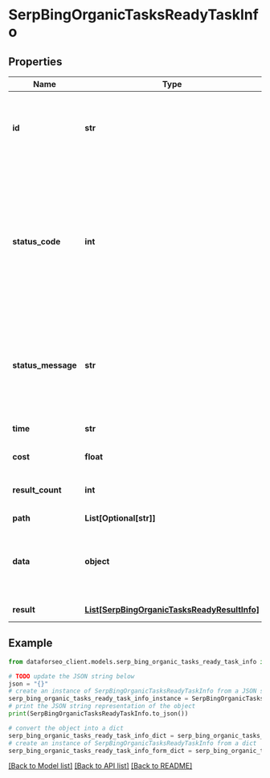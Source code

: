 # SerpBingOrganicTasksReadyTaskInfo


## Properties

Name | Type | Description | Notes
------------ | ------------- | ------------- | -------------
**id** | **str** | task identifier unique task identifier in our system in the UUID format | [optional] 
**status_code** | **int** | status code of the task generated by DataForSEO, can be within the following range: 10000-60000 you can find the full list of the response codes here | [optional] 
**status_message** | **str** | informational message of the task you can find the full list of general informational messages here | [optional] 
**time** | **str** | execution time, seconds | [optional] 
**cost** | **float** | total tasks cost, USD | [optional] 
**result_count** | **int** | number of elements in the result array | [optional] 
**path** | **List[Optional[str]]** | URL path | [optional] 
**data** | **object** | contains the same parameters that you specified in the POST request | [optional] 
**result** | [**List[SerpBingOrganicTasksReadyResultInfo]**](SerpBingOrganicTasksReadyResultInfo.md) | array of results | [optional] 

## Example

```python
from dataforseo_client.models.serp_bing_organic_tasks_ready_task_info import SerpBingOrganicTasksReadyTaskInfo

# TODO update the JSON string below
json = "{}"
# create an instance of SerpBingOrganicTasksReadyTaskInfo from a JSON string
serp_bing_organic_tasks_ready_task_info_instance = SerpBingOrganicTasksReadyTaskInfo.from_json(json)
# print the JSON string representation of the object
print(SerpBingOrganicTasksReadyTaskInfo.to_json())

# convert the object into a dict
serp_bing_organic_tasks_ready_task_info_dict = serp_bing_organic_tasks_ready_task_info_instance.to_dict()
# create an instance of SerpBingOrganicTasksReadyTaskInfo from a dict
serp_bing_organic_tasks_ready_task_info_form_dict = serp_bing_organic_tasks_ready_task_info.from_dict(serp_bing_organic_tasks_ready_task_info_dict)
```
[[Back to Model list]](../README.md#documentation-for-models) [[Back to API list]](../README.md#documentation-for-api-endpoints) [[Back to README]](../README.md)


